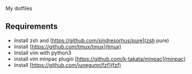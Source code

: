 My dotfiles

Requirements
----------------

- Install zsh and [https://github.com/sindresorhus/pure](zsh pure)
- Install [https://github.com/tmux/tmux](tmux)
- Install vim with python3
- install vim minpac plugin [https://github.com/k-takata/minpac](minpac)
- Install [https://github.com/junegunn/fzf](fzf)
